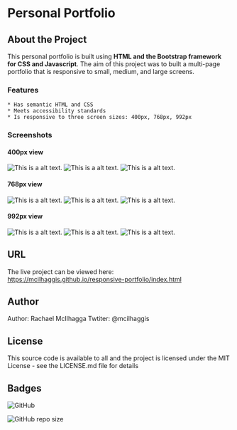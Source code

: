 # Personal Portfolio

## About the Project
This personal portfolio is built using **HTML and the Bootstrap framework for CSS and Javascript**. The aim of this project was to built a multi-page portfolio that is responsive to small, medium, and large screens.
### Features
    * Has semantic HTML and CSS
    * Meets accessibility standards
    * Is responsive to three screen sizes: 400px, 768px, 992px

### Screenshots
#### 400px view
![This is a alt text.](/assets/images/aboutme-400.png "This is a sample image.")
![This is a alt text.](/assets/images/contact-400.png "This is a sample image.")
![This is a alt text.](/assets/images/portfolio-400.png "This is a sample image.")

#### 768px view
![This is a alt text.](/assets/images/aboutme-768.png "This is a sample image.")
![This is a alt text.](/assets/images/contact-768.png "This is a sample image.")
![This is a alt text.](/assets/images/portfolio-768.png "This is a sample image.")

#### 992px view
![This is a alt text.](/assets/images/aboutme-992.png "This is a sample image.")
![This is a alt text.](/assets/images/contact-992.png "This is a sample image.")
![This is a alt text.](/assets/images/portfolio-992.png "This is a sample image.")

## URL
The live project can be viewed here: https://mcilhaggis.github.io/responsive-portfolio/index.html


## Author
Author: Rachael McIlhagga
Twtiter: @mcilhaggis

## License
This source code is available to all and the project is licensed under the MIT License - see the LICENSE.md file for details

## Badges

![GitHub](https://img.shields.io/github/license/mcilhaggis/responsive-portfolio)

![GitHub repo size](https://img.shields.io/github/repo-size/mcilhaggis/responsive-portfolio)


